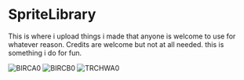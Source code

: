 # SpriteLibrary

This is where i upload things i made that anyone is welcome to use for whatever reason.
Credits are welcome but not at all needed. this is something i do for fun.

![BIRCA0](https://user-images.githubusercontent.com/80545411/143493068-e8b76420-c5f5-49a2-ad5b-2ff7bf6c0f23.png)
![BIRCB0](https://user-images.githubusercontent.com/80545411/143493075-26e6b64c-fa35-4b89-ba78-ae3edd4eb1c8.png)
![TRCHWA0](https://user-images.githubusercontent.com/80545411/143493080-20af73ea-974a-45e1-98d0-a3a3a1a34480.gif)
